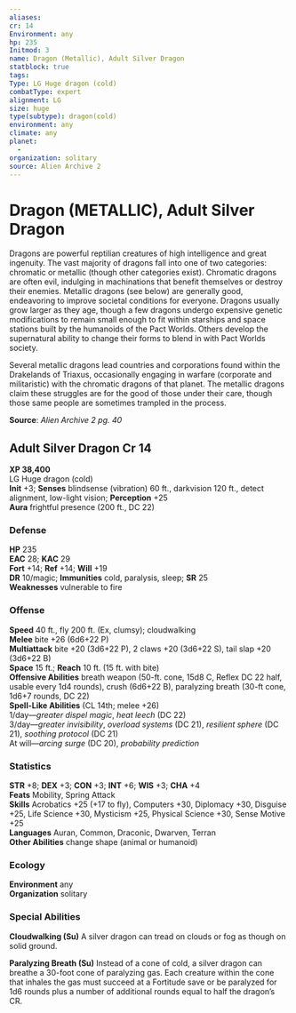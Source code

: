 ```yaml
---
aliases: 
cr: 14
Environment: any
hp: 235
Initmod: 3
name: Dragon (Metallic), Adult Silver Dragon
statblock: true
tags: 
Type: LG Huge dragon (cold)
combatType: expert
alignment: LG
size: huge
type(subtype): dragon(cold)
environment: any
climate: any
planet:
  - 
organization: solitary
source: Alien Archive 2
---
```


# Dragon (METALLIC), Adult Silver Dragon

Dragons are powerful reptilian creatures of high intelligence and great ingenuity. The vast majority of dragons fall into one of two categories: chromatic or metallic (though other categories exist). Chromatic dragons are often evil, indulging in machinations that benefit themselves or destroy their enemies. Metallic dragons (see below) are generally good, endeavoring to improve societal conditions for everyone. Dragons usually grow larger as they age, though a few dragons undergo expensive genetic modifications to remain small enough to fit within starships and space stations built by the humanoids of the Pact Worlds. Others develop the supernatural ability to change their forms to blend in with Pact Worlds society.

Several metallic dragons lead countries and corporations found within the Drakelands of Triaxus, occasionally engaging in warfare (corporate and militaristic) with the chromatic dragons of that planet. The metallic dragons claim these struggles are for the good of those under their care, though those same people are sometimes trampled in the process.

**Source**:  _Alien Archive 2 pg. 40_

## Adult Silver Dragon Cr 14

**XP 38,400**  
LG Huge dragon (cold)  
**Init** +3; **Senses** blindsense (vibration) 60 ft., darkvision 120 ft., detect alignment, low-light vision; **Perception** +25  
**Aura** frightful presence (200 ft., DC 22)

### Defense

**HP** 235  
**EAC** 28; **KAC** 29  
**Fort** +14; **Ref** +14; **Will** +19  
**DR** 10/magic; **Immunities** cold, paralysis, sleep; **SR** 25  
**Weaknesses** vulnerable to fire

### Offense

**Speed** 40 ft., fly 200 ft. (Ex, clumsy); cloudwalking  
**Melee** bite +26 (6d6+22 P)  
**Multiattack** bite +20 (3d6+22 P), 2 claws +20 (3d6+22 S), tail slap +20 (3d6+22 B)  
**Space** 15 ft.; **Reach** 10 ft. (15 ft. with bite)  
**Offensive Abilities** breath weapon (50-ft. cone, 15d8 C, Reflex DC 22 half, usable every 1d4 rounds), crush (6d6+22 B), paralyzing breath (30-ft cone, 1d6+7 rounds, DC 22)  
**Spell-Like Abilities** (CL 14th; melee +26)  
1/day—_greater dispel magic_, _heat leech_ (DC 22)  
3/day—_greater invisibility_, _overload systems_ (DC 21), _resilient sphere_ (DC 21), _soothing protocol_ (DC 21)  
At will—_arcing surge_ (DC 20), _probability prediction_

### Statistics

**STR** +8; **DEX** +3; **CON** +3; **INT** +6; **WIS** +3; **CHA** +4  
**Feats** Mobility, Spring Attack  
**Skills** Acrobatics +25 (+17 to fly), Computers +30, Diplomacy +30, Disguise +25, Life Science +30, Mysticism +25, Physical Science +30, Sense Motive +25  
**Languages** Auran, Common, Draconic, Dwarven, Terran  
**Other Abilities** change shape (animal or humanoid)

### Ecology

**Environment** any  
**Organization** solitary

### Special Abilities

**Cloudwalking (Su)** A silver dragon can tread on clouds or fog as though on solid ground.

**Paralyzing Breath (Su)** Instead of a cone of cold, a silver dragon can breathe a 30-foot cone of paralyzing gas. Each creature within the cone that inhales the gas must succeed at a Fortitude save or be paralyzed for 1d6 rounds plus a number of additional rounds equal to half the dragon’s CR.


